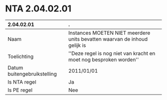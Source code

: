# NTA 2.04.02.01

 2.04.02.01 | . 
 :--- | :--- 
 Naam | Instances MOETEN NIET meerdere units bevatten waarvan de inhoud gelijk is 
 Toelichting | ''Deze regel is nog niet van kracht en moet nog besproken worden'' 
 Datum buitengebruikstelling | 2011/01/01 
 Is NTA regel | Ja 
 Is PE regel | Nee 

